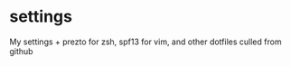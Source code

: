 settings
========

My settings + prezto for zsh, spf13 for vim, and other dotfiles culled from github 
